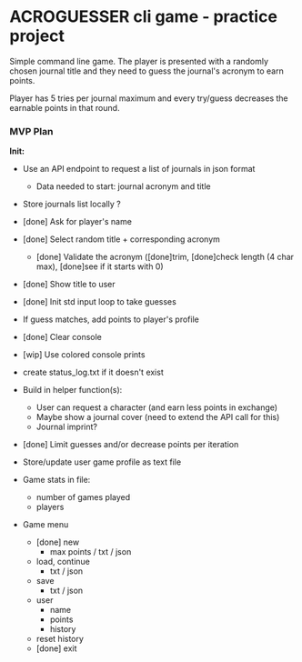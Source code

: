 # ACROGUESSER cli game - practice project

Simple command line game. The player is presented with a randomly chosen journal
title and they need to guess the journal's acronym to earn points.

Player has 5 tries per journal maximum and every try/guess decreases the earnable
points in that round.

### MVP Plan

**Init:**

- Use an API endpoint to request a list of journals in json format
	- Data needed to start: journal acronym and title
- Store journals list locally ?
- [done] Ask for player's name
- [done] Select random title + corresponding acronym
	- [done] Validate the acronym ([done]trim, [done]check length (4 char max), [done]see if it starts with 0)
- [done] Show title to user
- [done] Init std input loop to take guesses
- If guess matches, add points to player's profile
- [done] Clear console
- [wip] Use colored console prints
- create status_log.txt if it doesn't exist
- Build in helper function(s):
	- User can request a character (and earn less points in exchange)
	- Maybe show a journal cover (need to extend the API call for this)
	- Journal imprint?
- [done] Limit guesses and/or decrease points per iteration
- Store/update user game profile as text file
- Game stats in file:
	- number of games played
	- players

- Game menu
	- [done] new
		- max points / txt / json
	- load, continue
		- txt / json
	- save
		- txt / json
	- user
		- name
		- points
		- history
	- reset history
	- [done] exit

